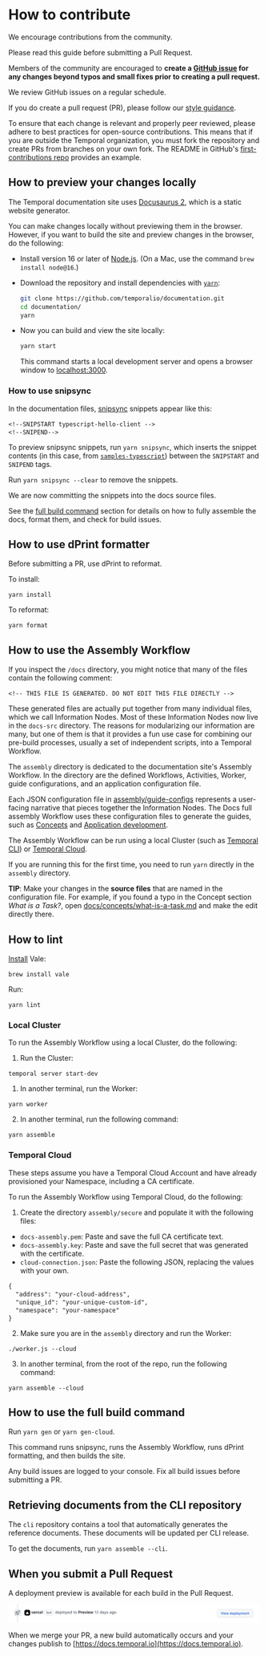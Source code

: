 # How to contribute

We encourage contributions from the community.

Please read this guide before submitting a Pull Request.

Members of the community are encouraged to **create a [GitHub issue](https://github.com/temporalio/documentation/issues) for any changes beyond typos and small fixes prior to creating a pull request.**

We review GitHub issues on a regular schedule.

If you do create a pull request (PR), please follow our [style guidance](/STYLE.md).

To ensure that each change is relevant and properly peer reviewed, please adhere to best practices for open-source contributions.
This means that if you are outside the Temporal organization, you must fork the repository and create PRs from branches on your own fork.
The README in GitHub's [first-contributions repo](https://github.com/firstcontributions/first-contributions) provides an example.

## How to preview your changes locally

The Temporal documentation site uses [Docusaurus 2](https://v2.docusaurus.io/), which is a static website generator.

You can make changes locally without previewing them in the browser.
However, if you want to build the site and preview changes in the browser, do the following:

- Install version 16 or later of [Node.js](https://nodejs.org/en/download/).
  (On a Mac, use the command `brew install node@16`.)
- Download the repository and install dependencies with [`yarn`](https://classic.yarnpkg.com/en/docs/install#mac-stable):

  ```bash
  git clone https://github.com/temporalio/documentation.git
  cd documentation/
  yarn
  ```

- Now you can build and view the site locally:

  ```bash
  yarn start
  ```

  This command starts a local development server and opens a browser window to [localhost:3000](http://localhost:3000/).

### How to use snipsync

In the documentation files, [snipsync](https://github.com/temporalio/snipsync) snippets appear like this:

```
<!--SNIPSTART typescript-hello-client -->
<!--SNIPEND-->
```

To preview snipsync snippets, run `yarn snipsync`, which inserts the snippet contents (in this case, from [`samples-typescript`](https://github.com/temporalio/samples-typescript/blob/75bdcd613bd24f8f357cb96d1b83051353c5685a/hello-world/src/client.ts#L1)) between the `SNIPSTART` and `SNIPEND` tags.

Run `yarn snipsync --clear` to remove the snippets.

We are now committing the snippets into the docs source files.

See the [full build command](#full-build-command) section for details on how to fully assemble the docs, format them, and check for build issues.

## How to use dPrint formatter

Before submitting a PR, use dPrint to reformat.

To install:

```
yarn install
```

To reformat:

```
yarn format
```

## How to use the Assembly Workflow

If you inspect the `/docs` directory, you might notice that many of the files contain the following comment:

```
<!-- THIS FILE IS GENERATED. DO NOT EDIT THIS FILE DIRECTLY -->
```

These generated files are actually put together from many individual files, which we call Information Nodes.
Most of these Information Nodes now live in the `docs-src` directory.
The reasons for modularizing our information are many, but one of them is that it provides a fun use case for combining our pre-build processes, usually a set of independent scripts, into a Temporal Workflow.

The `assembly` directory is dedicated to the documentation site's Assembly Workflow.
In the directory are the defined Workflows, Activities, Worker, guide configurations, and an application configuration file.

Each JSON configuration file in [assembly/guide-configs](assembly/guide-configs) represents a user-facing narrative that pieces together the Information Nodes.
The Docs full assembly Workflow uses these configuration files to generate the guides, such as [Concepts](https://docs.temporal.io/temporal/#) and [Application development](https://docs.temporal.io/dev-guide/).

The Assembly Workflow can be run using a local Cluster (such as [Temporal CLI](/kb/all-the-ways-to-run-a-cluster#temporal-cli)) or [Temporal Cloud](https://docs.temporal.io/cloud/).

If you are running this for the first time, you need to run `yarn` directly in the `assembly` directory.

**TIP**: Make your changes in the **source files** that are named in the configuration file.
For example, if you found a typo in the Concept section _What is a Task?_, open [docs/concepts/what-is-a-task.md](docs/concepts/what-is-a-task.md) and make the edit directly there.

## How to lint

[Install](https://vale.sh/docs/vale-cli/installation/) Vale:

```
brew install vale
```

Run:

```
yarn lint
```

### Local Cluster

To run the Assembly Workflow using a local Cluster, do the following:

1. Run the Cluster:

```
temporal server start-dev
```

1. In another terminal, run the Worker:

```
yarn worker
```

2. In another terminal, run the following command:

```
yarn assemble
```

### Temporal Cloud

These steps assume you have a Temporal Cloud Account and have already provisioned your Namespace, including a CA certificate.

To run the Assembly Workflow using Temporal Cloud, do the following:

1. Create the directory `assembly/secure` and populate it with the following files:

- `docs-assembly.pem`: Paste and save the full CA certificate text.
- `docs-assembly.key`: Paste and save the full secret that was generated with the certificate.
- `cloud-connection.json`: Paste the following JSON, replacing the values with your own.

```
{
  "address": "your-cloud-address",
  "unique_id": "your-unique-custom-id",
  "namespace": "your-namespace"
}
```

2. Make sure you are in the `assembly` directory and run the Worker:

```
./worker.js --cloud
```

3. In another terminal, from the root of the repo, run the following command:

```
yarn assemble --cloud
```

## How to use the full build command

Run `yarn gen` or `yarn gen-cloud`.

This command runs snipsync, runs the Assembly Workflow, runs dPrint formatting, and then builds the site.

Any build issues are logged to your console.
Fix all build issues before submitting a PR.

## Retrieving documents from the CLI repository

The `cli` repository contains a tool that automatically generates the reference documents.
These documents will be updated per CLI release.

To get the documents, run `yarn assemble --cli`.

## When you submit a Pull Request

A deployment preview is available for each build in the Pull Request.

![Deployment preview link](static/img/readme/vercel-deploy-preview.png)

When we merge your PR, a new build automatically occurs and your changes publish to [https://docs.temporal.io](https://docs.temporal.io).
